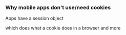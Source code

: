 
### Why mobile apps don't use/need cookies

Apps have a session object

which does what a cookie does in a browser and more

